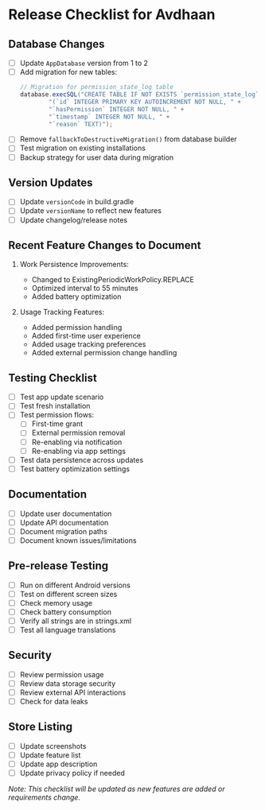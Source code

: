 # Release Checklist for Avdhaan

## Database Changes
- [ ] Update `AppDatabase` version from 1 to 2
- [ ] Add migration for new tables:
  ```java
  // Migration for permission_state_log table
  database.execSQL("CREATE TABLE IF NOT EXISTS `permission_state_log` " +
          "(`id` INTEGER PRIMARY KEY AUTOINCREMENT NOT NULL, " +
          "`hasPermission` INTEGER NOT NULL, " +
          "`timestamp` INTEGER NOT NULL, " +
          "`reason` TEXT)");
  ```
- [ ] Remove `fallbackToDestructiveMigration()` from database builder
- [ ] Test migration on existing installations
- [ ] Backup strategy for user data during migration

## Version Updates
- [ ] Update `versionCode` in build.gradle
- [ ] Update `versionName` to reflect new features
- [ ] Update changelog/release notes

## Recent Feature Changes to Document
1. Work Persistence Improvements:
   - Changed to ExistingPeriodicWorkPolicy.REPLACE
   - Optimized interval to 55 minutes
   - Added battery optimization

2. Usage Tracking Features:
   - Added permission handling
   - Added first-time user experience
   - Added usage tracking preferences
   - Added external permission change handling

## Testing Checklist
- [ ] Test app update scenario
- [ ] Test fresh installation
- [ ] Test permission flows:
  - [ ] First-time grant
  - [ ] External permission removal
  - [ ] Re-enabling via notification
  - [ ] Re-enabling via app settings
- [ ] Test data persistence across updates
- [ ] Test battery optimization settings

## Documentation
- [ ] Update user documentation
- [ ] Update API documentation
- [ ] Document migration paths
- [ ] Document known issues/limitations

## Pre-release Testing
- [ ] Run on different Android versions
- [ ] Test on different screen sizes
- [ ] Check memory usage
- [ ] Check battery consumption
- [ ] Verify all strings are in strings.xml
- [ ] Test all language translations

## Security
- [ ] Review permission usage
- [ ] Review data storage security
- [ ] Review external API interactions
- [ ] Check for data leaks

## Store Listing
- [ ] Update screenshots
- [ ] Update feature list
- [ ] Update app description
- [ ] Update privacy policy if needed

*Note: This checklist will be updated as new features are added or requirements change.* 